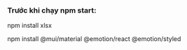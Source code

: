### Trước khi chạy npm start: 
npm install xlsx

npm install @mui/material @emotion/react @emotion/styled
